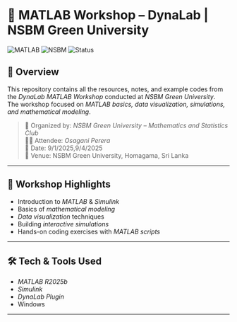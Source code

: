 # 🧠 MATLAB Workshop – DynaLab | NSBM Green University

![MATLAB](https://img.shields.io/badge/MATLAB-R2025b-orange?style=flat&logo=mathworks)
![NSBM](https://img.shields.io/badge/NSBM-Green%20University-brightgreen?style=flat&logo=academia)
![Status](https://img.shields.io/badge/Status-Completed-success?style=flat)

## 📌 Overview
This repository contains all the resources, notes, and example codes from the *DynaLab MATLAB Workshop* conducted at *NSBM Green University*.  
The workshop focused on *MATLAB basics, data visualization, simulations, and mathematical modeling*.

> 🏫 Organized by: *NSBM Green University – Mathematics and Statistics Club*  
> 👩‍🎓 Attendee: *Osagani Perera*  
> 📅 Date: 9/1/2025,9/4/2025  
> 📍 Venue: NSBM Green University, Homagama, Sri Lanka  

---

## 🚀 Workshop Highlights
- Introduction to *MATLAB* & *Simulink*
- Basics of *mathematical modeling*  
- *Data visualization* techniques  
- Building *interactive simulations*  
- Hands-on coding exercises with *MATLAB scripts*  

---

## 🛠 Tech & Tools Used
- *MATLAB R2025b* 
- *Simulink*
- *DynaLab Plugin* 
- Windows 

---
